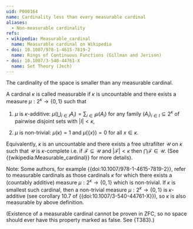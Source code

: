 ```yaml
---
uid: P000164
name: Cardinality less than every measurable cardinal
aliases:
  - Non-measurable cardinality
refs:
- wikipedia: Measurable_cardinal
  name: Measurable cardinal on Wikipedia
- doi: 10.1007/978-1-4615-7819-2
  name: Rings of Continuous Functions (Gillman and Jerison)
- doi: 10.1007/3-540-44761-X
  name: Set Theory (Jech)
---
```


The cardinality of the space is smaller than any measurable cardinal.

A cardinal $\kappa$ is called measurable if $\kappa$ is uncountable and there exists a measure $\mu:2^\kappa\to \{0, 1\}$ such that 

1. $\mu$ is $\kappa$-additive: $\mu(\bigcup_{i\in I} A_i) = \sum_{i\in I} \mu(A_i)$ for any family $(A_i)_{i\in I}\subseteq 2^\kappa$ of pairwise disjoint sets with $|I| < \kappa$,

2. $\mu$ is non-trivial: $\mu(\kappa) = 1$ and $\mu(\{x\}) = 0$ for all $x\in \kappa$. 

Equivalently, $\kappa$ is an uncountable and there exists a free ultrafilter $\mathcal{U}$ on $\kappa$ such that $\mathcal{U}$ is $\kappa$-complete i.e. if $\mathcal{F}\subseteq \mathcal{U}$ and $|\mathcal{F}| < \kappa$ then $\bigcap\mathcal{F}\in \mathcal{U}$. (See {{wikipedia:Measurable_cardinal}} for more details).

Note: Some authors, for example {{doi:10.1007/978-1-4615-7819-2}}, refer to measurable cardinals as those cardinals $\kappa$ for which there exists a (countably additive) measure $\mu:2^\kappa\to \{0, 1\}$ which is non-trivial. If $\kappa$ is smallest such cardinal, then a non-trivial measure $\mu:2^\kappa\to \{0, 1\}$ is $\kappa$-additive (see corollary 10.7 of {{doi:10.1007/3-540-44761-X}}), so $\kappa$ is also measurable by above definition.

(Existence of a measurable cardinal cannot be proven in ZFC, so no space should ever have this property marked as false. See {T383}.)
